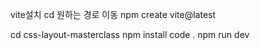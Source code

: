 vite설치
cd 원하는 경로 이동
npm create vite@latest

cd css-layout-masterclass
npm install
code .
npm run dev
